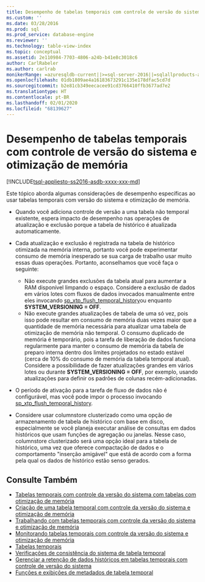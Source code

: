 ```yaml
---
title: Desempenho de tabelas temporais com controle de versão do sistema e otimização de memória | Microsoft Docs
ms.custom: ''
ms.date: 03/28/2016
ms.prod: sql
ms.prod_service: database-engine
ms.reviewer: ''
ms.technology: table-view-index
ms.topic: conceptual
ms.assetid: 2e110984-7703-4806-a24b-b41e8c3018c6
author: CarlRabeler
ms.author: carlrab
monikerRange: =azuresqldb-current||>=sql-server-2016||=sqlallproducts-allversions||>=sql-server-linux-2017||=azuresqldb-mi-current
ms.openlocfilehash: 01db1809ae4a16183673291c135e178dfac5cd7d
ms.sourcegitcommit: b2e81cb349eecacee91cd3766410ffb3677ad7e2
ms.translationtype: HT
ms.contentlocale: pt-BR
ms.lasthandoff: 02/01/2020
ms.locfileid: "68139627"
---
```

# <a name="memory-optimized-system-versioned-temporal-tables-performance"></a>Desempenho de tabelas temporais com controle de versão do sistema e otimização de memória

[!INCLUDE[tsql-appliesto-ss2016-asdb-xxxx-xxx-md](../../includes/tsql-appliesto-ss2016-asdb-xxxx-xxx-md.md)]

Este tópico aborda algumas considerações de desempenho específicas ao usar tabelas temporais com versão do sistema e otimização de memória.

- Quando você adiciona controle de versão a uma tabela não temporal existente, espera impacto de desempenho nas operações de atualização e exclusão porque a tabela de histórico é atualizada automaticamente.
- Cada atualização e exclusão é registrada na tabela de histórico otimizada na memória interna, portanto você pode experimentar consumo de memória inesperado se sua carga de trabalho usar muito essas duas operações. Portanto, aconselhamos que você faça o seguinte:

  - Não execute grandes exclusões da tabela atual para aumentar a RAM disponível limpando o espaço. Considere a exclusão de dados em vários lotes com fluxos de dados invocados manualmente entre eles invocando [sp_xtp_flush_temporal_history](../../relational-databases/system-stored-procedures/temporal-table-sp-xtp-flush-temporal-history.md)ou enquanto **SYSTEM_VERSIONING = OFF**.
  - Não execute grandes atualizações de tabela de uma só vez, pois isso pode resultar em consumo de memória duas vezes maior que a quantidade de memória necessária para atualizar uma tabela de otimização de memória não temporal. O consumo duplicado de memória é temporário, pois a tarefa de liberação de dados funciona regularmente para manter o consumo de memória da tabela de preparo interna dentro dos limites projetados no estado estável (cerca de 10% do consumo de memória da tabela temporal atual). Considere a possibilidade de fazer atualizações grandes em vários lotes ou durante **SYSTEM_VERSIONING = OFF**, por exemplo, usando atualizações para definir os padrões de colunas recém-adicionadas.

- O período de ativação para a tarefa de fluxo de dados não é configurável, mas você pode impor o processo invocando [sp_xtp_flush_temporal_history](../../relational-databases/system-stored-procedures/temporal-table-sp-xtp-flush-temporal-history.md).
- Considere usar columnstore clusterizado como uma opção de armazenamento de tabela de histórico com base em disco, especialmente se você planeja executar análise de consultas em dados históricos que usam funções de agregação ou janelas. Nesse caso, columnstore clusterizado será uma opção ideal para a tabela de histórico, uma vez que oferece compactação de dados e o comportamento "inserção amigável" que está de acordo com a forma pela qual os dados de histórico estão senso gerados.

## <a name="see-also"></a>Consulte Também

- [Tabelas temporais com controle da versão do sistema com tabelas com otimização de memória](../../relational-databases/tables/system-versioned-temporal-tables-with-memory-optimized-tables.md)
- [Criação de uma tabela temporal com controle da versão do sistema e otimização de memória](../../relational-databases/tables/creating-a-memory-optimized-system-versioned-temporal-table.md)
- [Trabalhando com tabelas temporais com controle da versão do sistema e otimização de memória](../../relational-databases/tables/working-with-memory-optimized-system-versioned-temporal-tables.md)
- [Monitorando tabelas temporais com controle da versão do sistema e otimização de memória](../../relational-databases/tables/monitoring-memory-optimized-system-versioned-temporal-tables.md)
- [Tabelas temporais](../../relational-databases/tables/temporal-tables.md)
- [Verificações de consistência do sistema de tabela temporal](../../relational-databases/tables/temporal-table-system-consistency-checks.md)
- [Gerenciar a retenção de dados históricos em tabelas temporais com controle de versão do sistema](../../relational-databases/tables/manage-retention-of-historical-data-in-system-versioned-temporal-tables.md)
- [Funções e exibições de metadados de tabela temporal](../../relational-databases/tables/temporal-table-metadata-views-and-functions.md)
